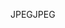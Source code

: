 <span data-ttu-id="95d93-101">JPEG</span><span class="sxs-lookup"><span data-stu-id="95d93-101">JPEG</span></span>